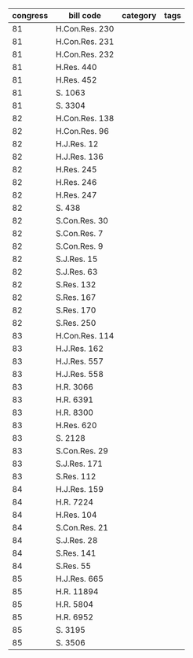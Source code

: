 | **congress** | **bill code**  | **category** | **tags** |
| ------------ | -------------- | ------------ | -------- |
| 81           | H.Con.Res. 230 |              |          |
| 81           | H.Con.Res. 231 |              |          |
| 81           | H.Con.Res. 232 |              |          |
| 81           | H.Res. 440     |              |          |
| 81           | H.Res. 452     |              |          |
| 81           | S. 1063        |              |          |
| 81           | S. 3304        |              |          |
| 82           | H.Con.Res. 138 |              |          |
| 82           | H.Con.Res. 96  |              |          |
| 82           | H.J.Res. 12    |              |          |
| 82           | H.J.Res. 136   |              |          |
| 82           | H.Res. 245     |              |          |
| 82           | H.Res. 246     |              |          |
| 82           | H.Res. 247     |              |          |
| 82           | S. 438         |              |          |
| 82           | S.Con.Res. 30  |              |          |
| 82           | S.Con.Res. 7   |              |          |
| 82           | S.Con.Res. 9   |              |          |
| 82           | S.J.Res. 15    |              |          |
| 82           | S.J.Res. 63    |              |          |
| 82           | S.Res. 132     |              |          |
| 82           | S.Res. 167     |              |          |
| 82           | S.Res. 170     |              |          |
| 82           | S.Res. 250     |              |          |
| 83           | H.Con.Res. 114 |              |          |
| 83           | H.J.Res. 162   |              |          |
| 83           | H.J.Res. 557   |              |          |
| 83           | H.J.Res. 558   |              |          |
| 83           | H.R. 3066      |              |          |
| 83           | H.R. 6391      |              |          |
| 83           | H.R. 8300      |              |          |
| 83           | H.Res. 620     |              |          |
| 83           | S. 2128        |              |          |
| 83           | S.Con.Res. 29  |              |          |
| 83           | S.J.Res. 171   |              |          |
| 83           | S.Res. 112     |              |          |
| 84           | H.J.Res. 159   |              |          |
| 84           | H.R. 7224      |              |          |
| 84           | H.Res. 104     |              |          |
| 84           | S.Con.Res. 21  |              |          |
| 84           | S.J.Res. 28    |              |          |
| 84           | S.Res. 141     |              |          |
| 84           | S.Res. 55      |              |          |
| 85           | H.J.Res. 665   |              |          |
| 85           | H.R. 11894     |              |          |
| 85           | H.R. 5804      |              |          |
| 85           | H.R. 6952      |              |          |
| 85           | S. 3195        |              |          |
| 85           | S. 3506        |              |          |